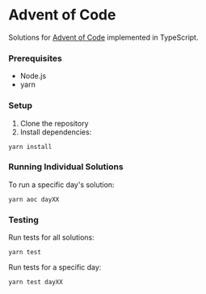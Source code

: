 # Advent of Code

Solutions for [Advent of Code](https://adventofcode.com) implemented in TypeScript.

### Prerequisites
- Node.js
- yarn

### Setup
1. Clone the repository
2. Install dependencies:

```console
yarn install
```

### Running Individual Solutions
To run a specific day's solution:
```console
yarn aoc dayXX
```

### Testing
Run tests for all solutions:
```console
yarn test
```

Run tests for a specific day:
```console
yarn test dayXX
```